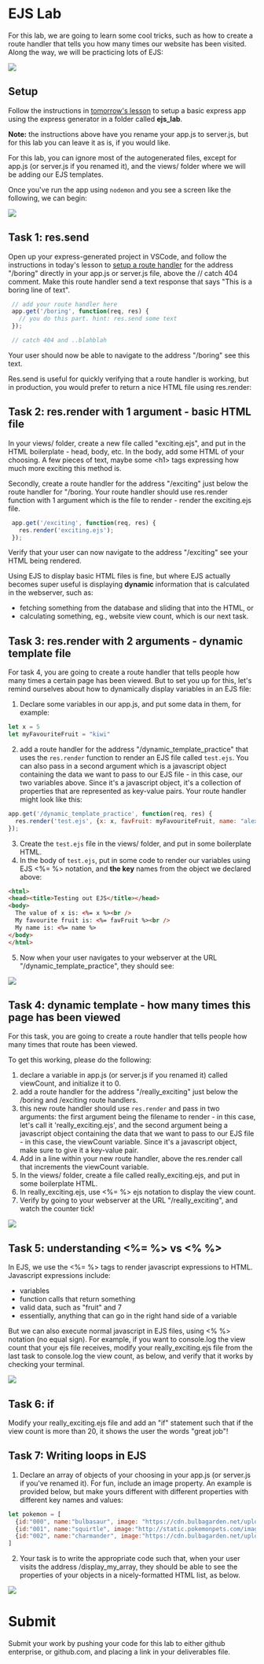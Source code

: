 # EJS Lab

For this lab, we are going to learn some cool tricks, such as how to create a route handler that tells you how many times our website has been visited. Along the way, we will be practicing lots of EJS:

<img src="4zwnc5.jpg" />

## Setup

Follow the instructions in <a href="../../../w04/d2/express-routers-controllers/express-routers-controllers.md#express-generator-2">tomorrow's lesson</a> to setup a basic express app using the express generator in a folder called <strong>ejs_lab</strong>.

<strong>Note:</strong> the instructions above have you rename your app.js to server.js, but for this lab you can leave it as is, if you would like.

For this lab, you can ignore most of the autogenerated files, except for app.js (or server.js if you renamed it), and the views/ folder where we will be adding our EJS templates.

Once you've run the app using ```nodemon``` and you see a screen like the following, we can begin:

<img src="https://i.imgur.com/kHXF4Qg.png" />

## Task 1: res.send

Open up your express-generated project in VSCode, and follow the instructions in today's lesson to <a href="../../../w04/d1/intro-to-express.md#our-first-route">setup a route handler</a> for the address "/boring" directly in your app.js or server.js file, above the // catch 404 comment. Make this route handler send a text response that says "This is a boring line of text". 

```js
 // add your route handler here
 app.get('/boring', function(req, res) {
   // you do this part. hint: res.send some text
 });

 // catch 404 and ..blahblah
```
Your user should now be able to navigate to the address "/boring" see this text.

Res.send is useful for quickly verifying that a route handler is working, but in production, you would prefer to return a nice HTML file using res.render:

## Task 2: res.render with 1 argument - basic HTML file

In your views/ folder, create a new file called "exciting.ejs", and put in the HTML boilerplate - head, body, etc. In the body, add some HTML of your choosing. A few pieces of text, maybe some &lt;h1&gt; tags expressing how much more exciting this method is. 

Secondly, create a route handler for the address "/exciting" just below the route handler for "/boring. Your route handler should use res.render function with 1 argument which is the file to render - render the exciting.ejs file.

```js
 app.get('/exciting', function(req, res) {
   res.render('exciting.ejs');
 });
```

Verify that your user can now navigate to the address "/exciting" see your HTML  being rendered.

Using EJS to display basic HTML files is fine, but where EJS actually becomes super useful is displaying <strong>dynamic</strong> information that is calculated in the webserver, such as:

- fetching something from the database and sliding that into the HTML, or 
- calculating something, eg., website view count, which is our next task.

## Task 3: res.render with 2 arguments - dynamic template file

For task 4, you are going to create a route handler that tells people how many times a certain page has been viewed. But to set you up for this, let's remind ourselves about how to dynamically display variables in an EJS file:

1. Declare some variables in our app.js, and put some data in them, for example:
```js
let x = 5
let myFavouriteFruit = "kiwi"
```
2. add a route handler for the address "/dynamic_template_practice" that uses the ```res.render``` function to render an EJS file called ```test.ejs```. You can also pass in a second argument which is a javascript object containing the data we want to pass to our EJS file - in this case, our two variables above. Since it's a javascript object, it's a collection of properties that are represented as key-value pairs. Your route handler might look like this:
```js
app.get('/dynamic_template_practice', function(req, res) {
  res.render('test.ejs', {x: x, favFruit: myFavouriteFruit, name: "alex"});
});
```
3. Create the ```test.ejs``` file in the views/ folder, and put in some boilerplate HTML.
4. In the body of ```test.ejs```, put in some code to render our variables using EJS <%= %> notation, and <strong>the key</strong> names from the object we declared above:
```html
<html>
<head><title>Testing out EJS</title></head>
<body>
  The value of x is: <%= x %><br />
  My favourite fruit is: <%= favFruit %><br />
  My name is: <%= name %>
</body>
</html>
```
5. Now when your user navigates to your webserver at the URL "/dynamic_template_practice", they should see:
<img src="task3display.JPG" />

## Task 4: dynamic template - how many times this page has been viewed

For this task, you are going to create a route handler that tells people how many times that route has been viewed.

To get this working, please do the following:
1. declare a variable in app.js (or server.js if you renamed it) called viewCount, and initialize it to 0.
2. add a route handler for the address "/really_exciting" just below the /boring and /exciting route handlers.
3. this new route handler should use ```res.render``` and pass in two arguments: the first argument being the filename to render - in this case, let's call it 'really_exciting.ejs', and the second argument being a javascript object containing the data that we want to pass to our EJS file - in this case, the viewCount variable. Since it's a javascript object, make sure to give it a key-value pair.
4. Add in a line within your new route handler, above the res.render call that increments the viewCount variable.
4. In the views/ folder, create a file called really_exciting.ejs, and put in some boilerplate HTML.
5. In really_exciting.ejs, use <%= %> ejs notation to display the view count.
6. Verify by going to your webserver at the URL "/really_exciting", and watch the counter tick!
<img src="task4result.JPG" />

## Task 5: understanding <%= %> vs <% %>

In EJS, we use the <%= %> tags to render javascript expressions to HTML. Javascript expressions include:
- variables
- function calls that return something
- valid data, such as "fruit" and 7
- essentially, anything that can go in the right hand side of a variable

But we can also execute normal javascript in EJS files, using <% %> notation (no equal sign). For example, if you want to console.log the view count that your ejs file receives, modify your really_exciting.ejs file from the last task to console.log the view count, as below, and verify that it works by checking your terminal.

<img src="task5result.JPG" />


## Task 6: if

Modify your really_exciting.ejs file and add an "if" statement such that if the view count is more than 20, it shows the user the words "great job"!

## Task 7: Writing loops in EJS

1. Declare an array of objects of your choosing in your app.js (or server.js if you've renamed it). For fun, include an image property. An example is provided below, but make yours different with different properties with different key names and values:
```js
let pokemon = [
  {id:"000", name:"bulbasaur", image: "https://cdn.bulbagarden.net/upload/thumb/2/21/001Bulbasaur.png/375px-001Bulbasaur.png"},
  {id:"001", name:"squirtle", image:"http://static.pokemonpets.com/images/monsters-images-800-800/7-Squirtle.png"},
  {id:"002", name:"charmander", image:"https://cdn.bulbagarden.net/upload/7/73/004Charmander.png"},
]
```
2. Your task is to write the appropriate code such that, when your user visits the address /display_my_array, they should be able to see the properties of your objects in a nicely-formatted HTML list, as below. 

<img src="task7result.JPG" />


# Submit

Submit your work by pushing your code for this lab to either github enterprise, or github.com, and placing a link in your deliverables file.
